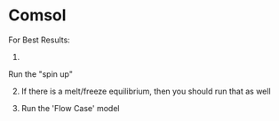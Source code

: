 # Comsol

For Best Results:

1)
Run the "spin up" 

2) If there is a melt/freeze equilibrium, then you should run that as well

3) Run the 'Flow Case' model


